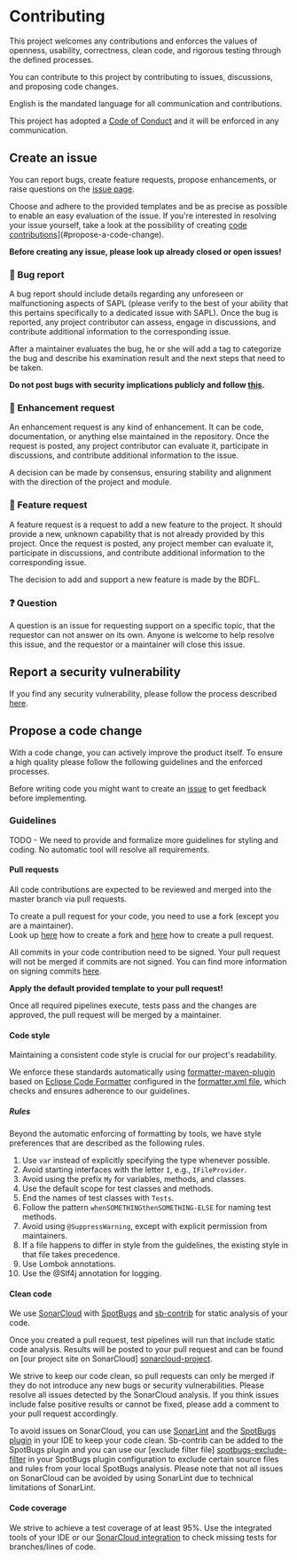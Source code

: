 # Contributing

This project welcomes any contributions and enforces the values of openness, usability,
correctness, clean code, and rigorous testing through the defined processes.

You can contribute to this project by contributing to issues, discussions, and proposing
code changes.

English is the mandated language for all communication and contributions.

This project has adopted a [Code of Conduct](CODE_OF_CONDUCT.md) and it will be enforced
in any communication.

## Create an issue

You can report bugs, create feature requests, propose enhancements, or raise questions on
the [issue page][issue-link].

Choose and adhere to the provided templates and be as precise as possible to enable an
easy evaluation of the issue.
If you're interested in resolving your issue yourself, take a look at the possibility of
creating [code contributions](#propose-a-code-change)](#propose-a-code-change).

**Before creating any issue, please look up already closed or open issues!**

### 🐞 Bug report

A bug report should include details regarding any unforeseen or malfunctioning aspects of
SAPL (please verify to the best of your ability that this pertains specifically to a
dedicated issue with SAPL). Once the bug is reported, any project contributor can assess,
engage in discussions, and contribute additional information to the corresponding issue.

After a maintainer evaluates the bug, he or she will add a tag to categorize the bug and
describe his examination result and the next steps that need to be taken.

**Do not post bugs with security implications publicly and
follow [this](#report-a-security-vulnerability).**

### 🔧 Enhancement request

An enhancement request is any kind of enhancement. It can be code, documentation, or
anything else maintained in the repository. Once the request is posted, any project
contributor can evaluate it, participate in discussions, and contribute additional
information to the issue.

A decision can be made by consensus, ensuring stability and alignment with the direction
of the project and module.

### 🚀 Feature request

A feature request is a request to add a new feature to the project. It should provide a
new, unknown capability that is not already provided by this project. Once the request is
posted, any project member can evaluate it, participate in discussions, and contribute
additional information to the corresponding issue.

The decision to add and support a new feature is made by the BDFL.

### ❓ Question

A question is an issue for requesting support on a specific topic, that the requestor can
not answer on its own.
Anyone is welcome to help resolve this issue, and the requestor or a maintainer will close
this issue.

## Report a security vulnerability

If you find any security vulnerability, please follow the process
described [here](SECURITY.md).

## Propose a code change

With a code change, you can actively improve the product itself. To ensure a high quality
please follow the following guidelines and the enforced processes.

Before writing code you might want to create an [issue](#create-an-issue) to get feedback
before implementing.

### Guidelines

TODO - We need to provide and formalize more guidelines for styling and coding. No
automatic tool will resolve all requirements.

#### Pull requests

All code contributions are expected to be reviewed and merged into the master branch via
pull requests.

To create a pull request for your code, you need to use a fork (except you are a
maintainer). \
Look up [here][github-fork-guide] how to create a fork and [here][github-fork-pr-guide]
how to create a pull request.

All commits in your code contribution need to be signed. Your pull request will not be
merged if commits are not signed. You can find more information
on signing commits [here][github-signing-commits].

**Apply the default provided template to your pull request!**

Once all required pipelines execute, tests pass and the changes are approved, the pull
request will be merged by a maintainer.

#### Code style

Maintaining a consistent code style is crucial for our project's readability.

We enforce these standards automatically
using [formatter-maven-plugin][eclipse-formatter-plugin] based
on [Eclipse Code Formatter][eclipse-formatter-definition] configured in
the [formatter.xml file](formatter.xml), which checks and ensures adherence to our
guidelines.

##### Rules

Beyond the automatic enforcing of formatting by tools, we have style preferences that are
described as the following rules.

1. Use `var` instead of explicitly specifying the type whenever possible.
2. Avoid starting interfaces with the letter `I`, e.g., `IFileProvider`.
3. Avoid using the prefix `My` for variables, methods, and classes.
4. Use the default scope for test classes and methods.
5. End the names of test classes with `Tests`.
6. Follow the pattern `whenSOMETHINGthenSOMETHING-ELSE` for naming test methods.
7. Avoid using `@SuppressWarning`, except with explicit permission from maintainers.
8. If a file happens to differ in style from the guidelines, the existing style in that
   file takes precedence.
9. Use Lombok annotations.
10. Use the @Slf4j annotation for logging.

#### Clean code

We use [SonarCloud][sonarcloud] with [SpotBugs][spotbugs] and [sb-contrib][sb-contrib]
for static analysis of your code. 

Once you created a pull request, test pipelines will run that include static code analysis.
Results will be posted to your pull request and can be found on [our project site on
SonarCloud] [sonarcloud-project].

We strive to keep our code clean, so pull requests can only be merged if they do not
introduce any new bugs or security vulnerabilities. Please resolve all issues detected by
the SonarCloud analysis. If you think issues include false positive results or cannot
be fixed, please add a comment to your pull request accordingly.

To avoid issues on SonarCloud, you can use [SonarLint][sonarlint] and the
[SpotBugs plugin][spotbugs-plugins] in your IDE to keep your code clean. Sb-contrib 
can be added to the SpotBugs plugin and you can use our [exclude filter file]
[spotbugs-exclude-filter] in your SpotBugs plugin configuration to exclude certain 
source files and rules from your local SpotBugs analysis. Please note that not all 
issues on SonarCloud can be avoided by using SonarLint due to technical limitations of 
SonarLint.

#### Code coverage

We strive to achieve a test coverage of at least 95%. Use the integrated tools of your
IDE or our [SonarCloud integration][sonarcloud-project] to check missing tests for
branches/lines of code.

<!-- MARKDOWN LINKS & IMAGES -->
<!-- https://www.markdownguide.org/basic-syntax/#reference-style-links -->

[issue-link]: https://github.com/heutelbeck/sapl-policy-engine/issues

[eclipse-formatter-plugin]: https://code.revelc.net/formatter-maven-plugin/

[eclipse-formatter-definition]: https://help.eclipse.org/latest/index.jsp?topic=%2Forg.eclipse.jdt.doc.user%2Freference%2Fpreferences%2Fjava%2Fcodestyle%2Fref-preferences-formatter.htm

[github-fork-pr-guide]: https://docs.github.com/en/pull-requests/collaborating-with-pull-requests/proposing-changes-to-your-work-with-pull-requests/creating-a-pull-request-from-a-fork

[github-fork-guide]: https://docs.github.com/en/pull-requests/collaborating-with-pull-requests/working-with-forks/fork-a-repo

[github-signing-commits]: https://docs.github.com/en/authentication/managing-commit-signature-verification/signing-commits

[sonarcloud]: https://www.sonarsource.com/products/sonarcloud/

[spotbugs]: https://github.com/spotbugs/spotbugs

[sb-contrib]: https://github.com/mebigfatguy/fb-contrib

[sonarcloud-project]: https://sonarcloud.io/project/overview?id=heutelbeck_sapl-policy-engine

[sonarlint]: https://www.sonarsource.com/products/sonarlint/

[spotbugs-plugins]: https://github.com/spotbugs/spotbugs?tab=readme-ov-file#using-spotbugs

[spotbugs-exclude-filter]: https://github.com/heutelbeck/sapl-policy-engine/blob/master/spotbugsExcludeFilter.xml

